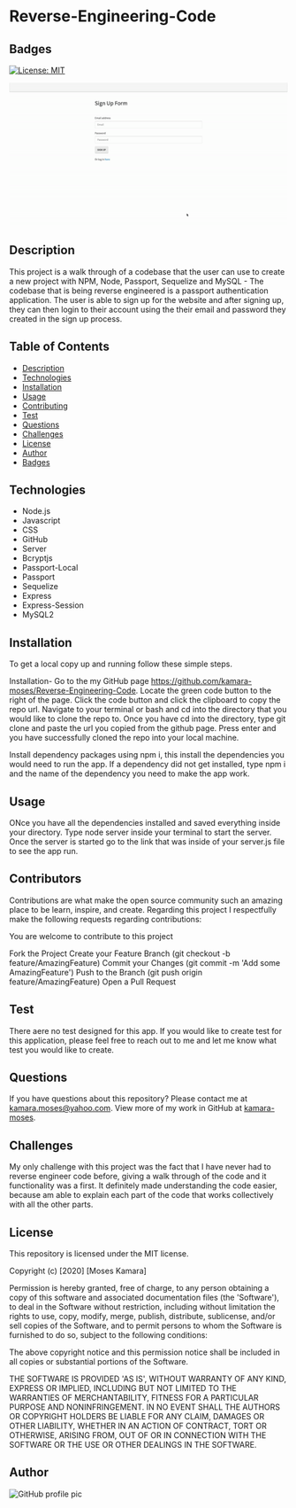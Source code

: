 # Reverse-Engineering-Code

## Badges
[![License: MIT](https://img.shields.io/badge/License-MIT-yellow.svg)](https://opensource.org/licenses/MIT)

![Passport Authentication Demo](Develop/img/demo.gif)

## Description
This project is a walk through of a codebase that the user can use to create a new project with NPM, Node, Passport, Sequelize and MySQL
    - The codebase that is being reverse engineered is a passport authentication application. The user is able to sign up for the website and after signing up, they can then login to their account using the their email and password they created in the sign up process.

## Table of Contents
* [Description](#description)
* [Technologies](#technologies)
* [Installation](#installation)
* [Usage](#usage)
* [Contributing](#contributing)
* [Test](#test)
* [Questions](#questions)
* [Challenges](#challenges)
* [License](#license)
* [Author](#Author)
* [Badges](#badges)

## Technologies
* Node.js
* Javascript
* CSS
* GitHub
* Server
* Bcryptjs
* Passport-Local
* Passport
* Sequelize
* Express
* Express-Session
*  MySQL2

## Installation
To get a local copy up and running follow these simple steps.

Installation- Go to the my GitHub page https://github.com/kamara-moses/Reverse-Engineering-Code. Locate the green code button to the right of the page. Click the code button and click the clipboard to copy the repo url. Navigate to your terminal or bash and cd into the directory that you would like to clone the repo to. Once you have cd into the directory, type git clone and paste the url you copied from the github page. Press enter and you have successfully cloned the repo into your local machine.

 Install dependency packages using npm i, this install the dependencies you would need to run the app. If a dependency did not get installed, type npm i and the name of the dependency you need to make the app work. 


## Usage
ONce you have all the dependencies installed and saved everything inside your directory. Type node server inside your terminal to start the server. Once the server is started go to the link that was inside of your server.js file to see the app run.

## Contributors
Contributions are what make the open source community such an amazing place to be learn, inspire, and create. Regarding this project I respectfully make the following requests regarding contributions:

You are welcome to contribute to this project

Fork the Project Create your Feature Branch (git checkout -b feature/AmazingFeature) Commit your Changes (git commit -m 'Add some AmazingFeature') Push to the Branch (git push origin feature/AmazingFeature) Open a Pull Request

## Test
There aere no test designed for this app. If you would like to create test for this application, please feel free to reach out to me and let me know what test you would like to create.

## Questions
If you have questions about this repository? Please contact me at [kamara.moses@yahoo.com](mailto:kamara.moses@yahoo.com). View more of my work in GitHub at [kamara-moses](https://github.com/kamara-moses).

## Challenges
My only challenge with this project was the fact that I have never had to reverse engineer code before, giving a walk through of the code and it functionality was a first. It definitely made understanding the code easier, because am able to explain each part of the code that works collectively with all the other parts.

## License
This repository is licensed under the MIT license.

Copyright (c) [2020] [Moses Kamara]

Permission is hereby granted, free of charge, to any person obtaining a copy of this software and associated documentation files (the 'Software'), to deal in the Software without restriction, including without limitation the rights to use, copy, modify, merge, publish, distribute, sublicense, and/or sell copies of the Software, and to permit persons to whom the Software is furnished to do so, subject to the following conditions:

The above copyright notice and this permission notice shall be included in all copies or substantial portions of the Software.

THE SOFTWARE IS PROVIDED 'AS IS', WITHOUT WARRANTY OF ANY KIND, EXPRESS OR IMPLIED, INCLUDING BUT NOT LIMITED TO THE WARRANTIES OF MERCHANTABILITY, FITNESS FOR A PARTICULAR PURPOSE AND NONINFRINGEMENT. IN NO EVENT SHALL THE AUTHORS OR COPYRIGHT HOLDERS BE LIABLE FOR ANY CLAIM, DAMAGES OR OTHER LIABILITY, WHETHER IN AN ACTION OF CONTRACT, TORT OR OTHERWISE, ARISING FROM, OUT OF OR IN CONNECTION WITH THE SOFTWARE OR THE USE OR OTHER DEALINGS IN THE SOFTWARE.

## Author 
![GitHub profile pic](https://avatars3.githubusercontent.com/u/65128951?v=4)
